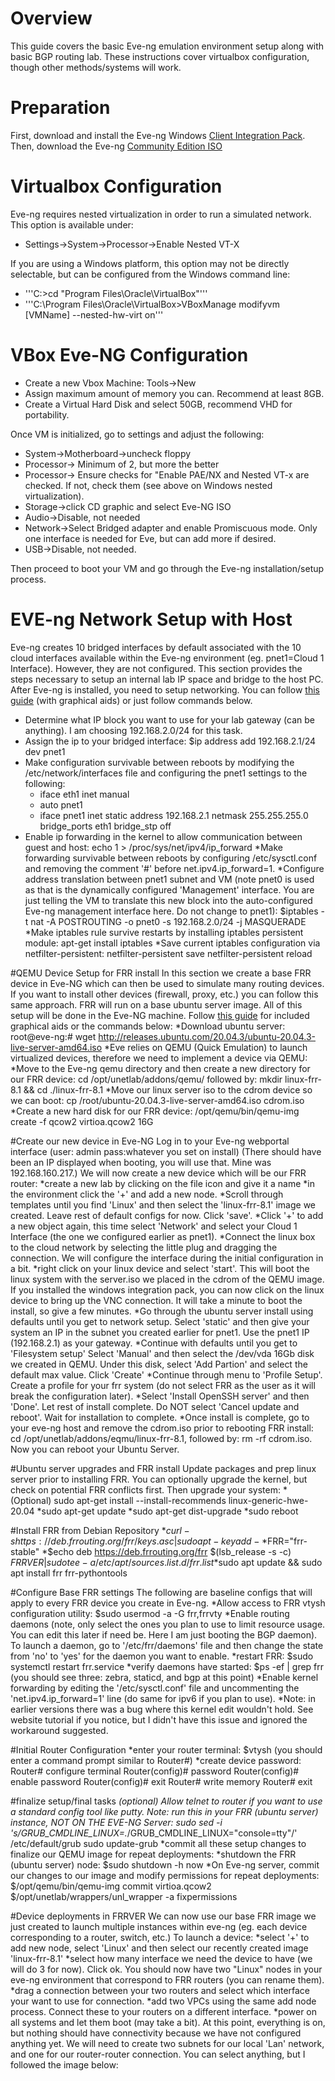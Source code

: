 # Overview
This guide covers the basic Eve-ng emulation environment setup along with basic BGP routing lab. These instructions cover virtualbox configuration, though other methods/systems will work.

# Preparation
First, download and install the Eve-ng Windows [Client Integration Pack](https://www.eve-ng.net/index.php/download/).
Then, download the Eve-ng [Community Edition ISO](https://www.eve-ng.net/index.php/download/)

# Virtualbox Configuration
Eve-ng requires nested virtualization in order to run a simulated network. This option is available under:
* Settings->System->Processor->Enable Nested VT-X

If you are using a Windows platform, this option may not be directly selectable, but can be configured from the Windows command line:
* '''C:\>cd "Program Files\Oracle\VirtualBox"'''
* '''C:\Program Files\Oracle\VirtualBox>VBoxManage modifyvm [VMName] --nested-hw-virt on'''

# VBox Eve-NG Configuration
* Create a new Vbox Machine: Tools->New
* Assign maximum amount of memory you can. Recommend at least 8GB.
* Create a Virtual Hard Disk and select 50GB, recommend VHD for portability.

Once VM is initialized, go to settings and adjust the following:
* System->Motherboard->uncheck floppy
* Processor-> Minimum of 2, but more the better
* Processor-> Ensure checks for "Enable PAE/NX and Nested VT-x are checked. If not, check them (see above on Windows nested virtualization).
* Storage->click CD graphic and select Eve-NG ISO
* Audio->Disable, not needed
* Network->Select Bridged adapter and enable Promiscuous mode. Only one interface is needed for Eve, but can add more if desired.
* USB->Disable, not needed.

Then proceed to boot your VM and go through the Eve-ng installation/setup process.

# EVE-ng Network Setup with Host
Eve-ng creates 10 bridged interfaces by default associated with the 10 cloud interfaces available within the Eve-ng environment (eg. pnet1=Cloud 1 Interface). However, they are not configured. This section provides the steps necessary to setup an internal lab IP space and bridge to the host PC.
After Eve-ng is installed, you need to setup networking. You can follow [this guide](https://www.itnetworkeng.org/connect-nodes-inside-eve-ng-with-the-internet/) (with graphical aids) or just follow commands below.
* Determine what IP block you want to use for your lab gateway (can be anything). I am choosing 192.168.2.0/24 for this task.
* Assign the ip to your bridged interface: $ip address add 192.168.2.1/24 dev pnet1
* Make configuration survivable between reboots by modifying the /etc/network/interfaces file and configuring the pnet1 settings to the following:
	* iface eth1 inet manual
	* auto pnet1
	* iface pnet1 inet static
	address 192.168.2.1
	netmask 255.255.255.0
	bridge_ports eth1
	bridge_stp off
* Enable ip forwarding in the kernel to allow communication between guest and host:
	echo 1 > /proc/sys/net/ipv4/ip_forward
*Make forwarding survivable between reboots by configuring /etc/sysctl.conf and removing the comment '#' before net.ipv4.ip_forward=1. 
*Configure address translation between pnet1 subnet and VM (note pnet0 is used as that is the dynamically configured 'Management' interface. You are just telling the VM to translate this new block into the auto-configured Eve-ng management interface here. Do not change to pnet1): $iptables -t nat -A POSTROUTING -o pnet0 -s 192.168.2.0/24 -j MASQUERADE
*Make iptables rule survive restarts by installing iptables persistent module: apt-get install iptables
*Save current iptables configuration via netfilter-persistent:
	netfilter-persistent save
	netfilter-persistent reload

#QEMU Device Setup for FRR install
In this section we create a base FRR device in Eve-NG which can then be used to simulate many routing devices. If you want to install other devices (firewall, proxy, etc.) you can follow this same approach. FRR will run on a base ubuntu server image. All of this setup will be done in the Eve-NG machine. Follow [this guide](https://www.2stacks.net/blog/getting-started-with-frr-on-eveng/) for included graphical aids or the commands below:
*Download ubuntu server: root@eve-ng:# wget http://releases.ubuntu.com/20.04.3/ubuntu-20.04.3-live-server-amd64.iso
*Eve relies on QEMU (Quick Emulation) to launch virtualized devices, therefore we need to implement a device via QEMU:
*Move to the Eve-ng qemu directory and then create a new directory for our FRR device: cd /opt/unetlab/addons/qemu/ followed by: mkdir linux-frr-8.1 && cd ./linux-frr-8.1
*Move our linux server iso to the cdrom device so we can boot: cp /root/ubuntu-20.04.3-live-server-amd64.iso cdrom.iso
*Create a new hard disk for our FRR device: /opt/qemu/bin/qemu-img create -f qcow2 virtioa.qcow2 16G

#Create our new device in Eve-NG
Log in to your Eve-ng webportal interface (user: admin pass:whatever you set on install) (There should have been an IP displayed when booting, you will use that. Mine was 192.168.160.217.) We will now create a new device which will be our FRR router:
*create a new lab by clicking on the file icon and give it a name
*in the environment click the '+' and add a new node.
*Scroll through templates until you find 'Linux' and then select the 'linux-frr-8.1' image we created. Leave rest of default configs for now. Click 'save'.
*Click '+' to add a new object again, this time select 'Network' and select your Cloud 1 Interface (the one we configured earlier as pnet1).
*Connect the linux box to the cloud network by selecting the little plug and dragging the connection. We will configure the interface during the initial configuration in a bit.
*right click on your linux device and select 'start'. This will boot the linux system with the server.iso we placed in the cdrom of the QEMU image. If you installed the windows integration pack, you can now click on the linux device to bring up the VNC connection. It will take a minute to boot the install, so give a few minutes.
*Go through the ubuntu server install using defaults until you get to network setup. Select 'static' and then give your system an IP in the subnet you created earlier for pnet1. Use the pnet1 IP (192.168.2.1) as your gateway.
*Continue with defaults until you get to 'Filesystem setup' Select 'Manual' and then select the /dev/vda 16Gb disk we created in QEMU. Under this disk, select 'Add Partion' and select the default max value. Click 'Create'
*Continue through menu to 'Profile Setup'. Create a profile for your frr system (do not select FRR as the user as it will break the configuration later). 
*Select 'Install OpenSSH server' and then 'Done'. Let rest of install complete. Do NOT select 'Cancel update and reboot'. Wait for installation to complete.
*Once install is complete, go to your eve-ng host and remove the cdrom.iso prior to rebooting FRR install: cd /opt/unetlab/addons/eqmu/linux-frr-8.1, followed by: rm -rf cdrom.iso. Now you can reboot your Ubuntu Server.

#Ubuntu server upgrades and FRR install
Update packages and prep linux server prior to installing FRR. You can optionally upgrade the kernel, but check on potential FRR conflicts first. Then upgrade your system:
*(Optional) sudo apt-get install --install-recommends linux-generic-hwe-20.04
*sudo apt-get update
*sudo apt-get dist-upgrade
*sudo reboot

#Install FRR from Debian Repository
*$curl -s https://deb.frrouting.org/frr/keys.asc | sudo apt-key add -
*$FRR="frr-stable"
*$echo deb https://deb.frrouting.org/frr $(lsb_release -s -c) $FRRVER | sudo tee -a /etc/apt/sources.list.d/frr.list
*$sudo apt update && sudo apt install frr frr-pythontools

#Configure Base FRR settings
The following are baseline configs that will apply to every FRR device you create in Eve-ng. 
*Allow access to FRR vtysh configuration utility: $sudo usermod -a -G frr,frrvty <your Linux Server Username>
*Enable routing daemons (note, only select the ones you plan to use to limit resource usage. You can edit this later if need be. Here I am just booting the BGP daemon). To launch a daemon, go to '/etc/frr/daemons' file and then change the state from 'no' to 'yes' for the daemon you want to enable.
*restart FRR: $sudo systemctl restart frr.service
*verify daemons have started: $ps -ef | grep frr  (you should see three: zebra, staticd, and bgp at this point)
*Enable kernel forwarding by editing the '/etc/sysctl.conf' file and uncommenting the 'net.ipv4.ip_forward=1' line (do same for ipv6 if you plan to use).
*Note: in earlier versions there was a bug where this kernel edit wouldn't hold. See website tutorial if you notice, but I didn't have this issue and ignored the workaround suggested.

#Initial Router Configuration
*enter your router terminal: $vtysh (you should enter a command prompt similar to Router#)
*create device password: 
	Router# configure terminal
	Router(config)# password <something>
	Router(config)# enable password <something>
	Router(config)# exit
	Router# write memory
	Router# exit

#finalize setup/final tasks
*(optional) Allow telnet to router if you want to use a standard config tool like putty. Note: run this in your FRR (ubuntu server) instance, NOT ON THE EVE-NG Server:
	sudo sed -i 's/GRUB_CMDLINE_LINUX=.*/GRUB_CMDLINE_LINUX="console=tty"/' /etc/default/grub
	sudo update-grub
*commit all these setup changes to finalize our QEMU image for repeat deployments:
	*shutdown the FRR (ubuntu server) node: $sudo shutdown -h now
	*On Eve-ng server, commit our changes to our image and modify permissions for repeat deployments:
		$/opt/qemu/bin/qemu-img commit virtioa.qcow2
		$/opt/unetlab/wrappers/unl_wrapper -a fixpermissions
		
#Device deployments in FRRVER
We can now use our base FRR image we just created to launch multiple instances within eve-ng (eg. each device corresponding to a router, switch, etc.) To launch a device:
*select '+' to add new node, select 'Linux' and then select our recently created image 'linux-frr-8.1'
*select how many interface we need the device to have (we will do 3 for now). Click ok. You should now have two "Linux" nodes in your eve-ng environment that correspond to FRR routers (you can rename them).
*drag a connection between your two routers and select which interface your want to use for connection. 
*add two VPCs using the same add node process. Connect these to your routers on a different interface.
*power on all systems and let them boot (may take a bit). At this point, everything is on, but nothing should have connectivity because we have not configured anything yet. We will need to create two subnets for our local 'Lan' network, and one for our router-router connection. You can select anything, but I followed the image below:

